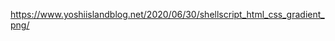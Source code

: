 <a href="https://www.yoshiislandblog.net/2020/06/30/shellscript_html_css_gradient_png/" target="_blank">https://www.yoshiislandblog.net/2020/06/30/shellscript_html_css_gradient_png/</a>
